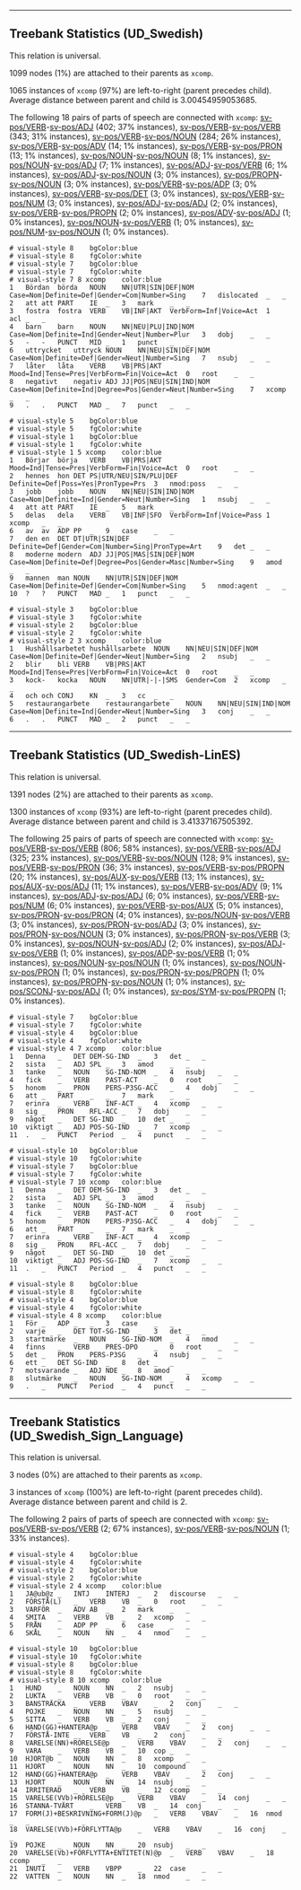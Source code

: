 

--------------------------------------------------------------------------------

## Treebank Statistics (UD_Swedish)

This relation is universal.

1099 nodes (1%) are attached to their parents as `xcomp`.

1065 instances of `xcomp` (97%) are left-to-right (parent precedes child).
Average distance between parent and child is 3.00454959053685.

The following 18 pairs of parts of speech are connected with `xcomp`: [sv-pos/VERB]()-[sv-pos/ADJ]() (402; 37% instances), [sv-pos/VERB]()-[sv-pos/VERB]() (343; 31% instances), [sv-pos/VERB]()-[sv-pos/NOUN]() (284; 26% instances), [sv-pos/VERB]()-[sv-pos/ADV]() (14; 1% instances), [sv-pos/VERB]()-[sv-pos/PRON]() (13; 1% instances), [sv-pos/NOUN]()-[sv-pos/NOUN]() (8; 1% instances), [sv-pos/NOUN]()-[sv-pos/ADJ]() (7; 1% instances), [sv-pos/ADJ]()-[sv-pos/VERB]() (6; 1% instances), [sv-pos/ADJ]()-[sv-pos/NOUN]() (3; 0% instances), [sv-pos/PROPN]()-[sv-pos/NOUN]() (3; 0% instances), [sv-pos/VERB]()-[sv-pos/ADP]() (3; 0% instances), [sv-pos/VERB]()-[sv-pos/DET]() (3; 0% instances), [sv-pos/VERB]()-[sv-pos/NUM]() (3; 0% instances), [sv-pos/ADJ]()-[sv-pos/ADJ]() (2; 0% instances), [sv-pos/VERB]()-[sv-pos/PROPN]() (2; 0% instances), [sv-pos/ADV]()-[sv-pos/ADJ]() (1; 0% instances), [sv-pos/NOUN]()-[sv-pos/VERB]() (1; 0% instances), [sv-pos/NUM]()-[sv-pos/NOUN]() (1; 0% instances).


~~~ conllu
# visual-style 8	bgColor:blue
# visual-style 8	fgColor:white
# visual-style 7	bgColor:blue
# visual-style 7	fgColor:white
# visual-style 7 8 xcomp	color:blue
1	Bördan	börda	NOUN	NN|UTR|SIN|DEF|NOM	Case=Nom|Definite=Def|Gender=Com|Number=Sing	7	dislocated	_	_
2	att	att	PART	IE	_	3	mark	_	_
3	fostra	fostra	VERB	VB|INF|AKT	VerbForm=Inf|Voice=Act	1	acl	_	_
4	barn	barn	NOUN	NN|NEU|PLU|IND|NOM	Case=Nom|Definite=Ind|Gender=Neut|Number=Plur	3	dobj	_	_
5	-	-	PUNCT	MID	_	1	punct	_	_
6	uttrycket	uttryck	NOUN	NN|NEU|SIN|DEF|NOM	Case=Nom|Definite=Def|Gender=Neut|Number=Sing	7	nsubj	_	_
7	låter	låta	VERB	VB|PRS|AKT	Mood=Ind|Tense=Pres|VerbForm=Fin|Voice=Act	0	root	_	_
8	negativt	negativ	ADJ	JJ|POS|NEU|SIN|IND|NOM	Case=Nom|Definite=Ind|Degree=Pos|Gender=Neut|Number=Sing	7	xcomp	_	_
9	.	.	PUNCT	MAD	_	7	punct	_	_

~~~


~~~ conllu
# visual-style 5	bgColor:blue
# visual-style 5	fgColor:white
# visual-style 1	bgColor:blue
# visual-style 1	fgColor:white
# visual-style 1 5 xcomp	color:blue
1	Börjar	börja	VERB	VB|PRS|AKT	Mood=Ind|Tense=Pres|VerbForm=Fin|Voice=Act	0	root	_	_
2	hennes	hon	DET	PS|UTR/NEU|SIN/PLU|DEF	Definite=Def|Poss=Yes|PronType=Prs	3	nmod:poss	_	_
3	jobb	jobb	NOUN	NN|NEU|SIN|IND|NOM	Case=Nom|Definite=Ind|Gender=Neut|Number=Sing	1	nsubj	_	_
4	att	att	PART	IE	_	5	mark	_	_
5	delas	dela	VERB	VB|INF|SFO	VerbForm=Inf|Voice=Pass	1	xcomp	_	_
6	av	av	ADP	PP	_	9	case	_	_
7	den	en	DET	DT|UTR|SIN|DEF	Definite=Def|Gender=Com|Number=Sing|PronType=Art	9	det	_	_
8	moderne	modern	ADJ	JJ|POS|MAS|SIN|DEF|NOM	Case=Nom|Definite=Def|Degree=Pos|Gender=Masc|Number=Sing	9	amod	_	_
9	mannen	man	NOUN	NN|UTR|SIN|DEF|NOM	Case=Nom|Definite=Def|Gender=Com|Number=Sing	5	nmod:agent	_	_
10	?	?	PUNCT	MAD	_	1	punct	_	_

~~~


~~~ conllu
# visual-style 3	bgColor:blue
# visual-style 3	fgColor:white
# visual-style 2	bgColor:blue
# visual-style 2	fgColor:white
# visual-style 2 3 xcomp	color:blue
1	Hushållsarbetet	hushållsarbete	NOUN	NN|NEU|SIN|DEF|NOM	Case=Nom|Definite=Def|Gender=Neut|Number=Sing	2	nsubj	_	_
2	blir	bli	VERB	VB|PRS|AKT	Mood=Ind|Tense=Pres|VerbForm=Fin|Voice=Act	0	root	_	_
3	kock-	kocka	NOUN	NN|UTR|-|-|SMS	Gender=Com	2	xcomp	_	_
4	och	och	CONJ	KN	_	3	cc	_	_
5	restaurangarbete	restaurangarbete	NOUN	NN|NEU|SIN|IND|NOM	Case=Nom|Definite=Ind|Gender=Neut|Number=Sing	3	conj	_	_
6	.	.	PUNCT	MAD	_	2	punct	_	_

~~~




--------------------------------------------------------------------------------

## Treebank Statistics (UD_Swedish-LinES)

This relation is universal.

1391 nodes (2%) are attached to their parents as `xcomp`.

1300 instances of `xcomp` (93%) are left-to-right (parent precedes child).
Average distance between parent and child is 3.41337167505392.

The following 25 pairs of parts of speech are connected with `xcomp`: [sv-pos/VERB]()-[sv-pos/VERB]() (806; 58% instances), [sv-pos/VERB]()-[sv-pos/ADJ]() (325; 23% instances), [sv-pos/VERB]()-[sv-pos/NOUN]() (128; 9% instances), [sv-pos/VERB]()-[sv-pos/PRON]() (36; 3% instances), [sv-pos/VERB]()-[sv-pos/PROPN]() (20; 1% instances), [sv-pos/AUX]()-[sv-pos/VERB]() (13; 1% instances), [sv-pos/AUX]()-[sv-pos/ADJ]() (11; 1% instances), [sv-pos/VERB]()-[sv-pos/ADV]() (9; 1% instances), [sv-pos/ADJ]()-[sv-pos/ADJ]() (6; 0% instances), [sv-pos/VERB]()-[sv-pos/NUM]() (6; 0% instances), [sv-pos/VERB]()-[sv-pos/AUX]() (5; 0% instances), [sv-pos/PRON]()-[sv-pos/PRON]() (4; 0% instances), [sv-pos/NOUN]()-[sv-pos/VERB]() (3; 0% instances), [sv-pos/PRON]()-[sv-pos/ADJ]() (3; 0% instances), [sv-pos/PRON]()-[sv-pos/NOUN]() (3; 0% instances), [sv-pos/PRON]()-[sv-pos/VERB]() (3; 0% instances), [sv-pos/NOUN]()-[sv-pos/ADJ]() (2; 0% instances), [sv-pos/ADJ]()-[sv-pos/VERB]() (1; 0% instances), [sv-pos/ADP]()-[sv-pos/VERB]() (1; 0% instances), [sv-pos/NOUN]()-[sv-pos/NOUN]() (1; 0% instances), [sv-pos/NOUN]()-[sv-pos/PRON]() (1; 0% instances), [sv-pos/PRON]()-[sv-pos/PROPN]() (1; 0% instances), [sv-pos/PROPN]()-[sv-pos/NOUN]() (1; 0% instances), [sv-pos/SCONJ]()-[sv-pos/ADJ]() (1; 0% instances), [sv-pos/SYM]()-[sv-pos/PROPN]() (1; 0% instances).


~~~ conllu
# visual-style 7	bgColor:blue
# visual-style 7	fgColor:white
# visual-style 4	bgColor:blue
# visual-style 4	fgColor:white
# visual-style 4 7 xcomp	color:blue
1	Denna	_	DET	DEM-SG-IND	_	3	det	_	_
2	sista	_	ADJ	SPL	_	3	amod	_	_
3	tanke	_	NOUN	SG-IND-NOM	_	4	nsubj	_	_
4	fick	_	VERB	PAST-ACT	_	0	root	_	_
5	honom	_	PRON	PERS-P3SG-ACC	_	4	dobj	_	_
6	att	_	PART	_	_	7	mark	_	_
7	erinra	_	VERB	INF-ACT	_	4	xcomp	_	_
8	sig	_	PRON	RFL-ACC	_	7	dobj	_	_
9	något	_	DET	SG-IND	_	10	det	_	_
10	viktigt	_	ADJ	POS-SG-IND	_	7	xcomp	_	_
11	.	_	PUNCT	Period	_	4	punct	_	_

~~~


~~~ conllu
# visual-style 10	bgColor:blue
# visual-style 10	fgColor:white
# visual-style 7	bgColor:blue
# visual-style 7	fgColor:white
# visual-style 7 10 xcomp	color:blue
1	Denna	_	DET	DEM-SG-IND	_	3	det	_	_
2	sista	_	ADJ	SPL	_	3	amod	_	_
3	tanke	_	NOUN	SG-IND-NOM	_	4	nsubj	_	_
4	fick	_	VERB	PAST-ACT	_	0	root	_	_
5	honom	_	PRON	PERS-P3SG-ACC	_	4	dobj	_	_
6	att	_	PART	_	_	7	mark	_	_
7	erinra	_	VERB	INF-ACT	_	4	xcomp	_	_
8	sig	_	PRON	RFL-ACC	_	7	dobj	_	_
9	något	_	DET	SG-IND	_	10	det	_	_
10	viktigt	_	ADJ	POS-SG-IND	_	7	xcomp	_	_
11	.	_	PUNCT	Period	_	4	punct	_	_

~~~


~~~ conllu
# visual-style 8	bgColor:blue
# visual-style 8	fgColor:white
# visual-style 4	bgColor:blue
# visual-style 4	fgColor:white
# visual-style 4 8 xcomp	color:blue
1	För	_	ADP	_	_	3	case	_	_
2	varje	_	DET	TOT-SG-IND	_	3	det	_	_
3	startmärke	_	NOUN	SG-IND-NOM	_	4	nmod	_	_
4	finns	_	VERB	PRES-DPO	_	0	root	_	_
5	det	_	PRON	PERS-P3SG	_	4	nsubj	_	_
6	ett	_	DET	SG-IND	_	8	det	_	_
7	motsvarande	_	ADJ	NDE	_	8	amod	_	_
8	slutmärke	_	NOUN	SG-IND-NOM	_	4	xcomp	_	_
9	.	_	PUNCT	Period	_	4	punct	_	_

~~~




--------------------------------------------------------------------------------

## Treebank Statistics (UD_Swedish_Sign_Language)

This relation is universal.

3 nodes (0%) are attached to their parents as `xcomp`.

3 instances of `xcomp` (100%) are left-to-right (parent precedes child).
Average distance between parent and child is 2.

The following 2 pairs of parts of speech are connected with `xcomp`: [sv-pos/VERB]()-[sv-pos/VERB]() (2; 67% instances), [sv-pos/VERB]()-[sv-pos/NOUN]() (1; 33% instances).


~~~ conllu
# visual-style 4	bgColor:blue
# visual-style 4	fgColor:white
# visual-style 2	bgColor:blue
# visual-style 2	fgColor:white
# visual-style 2 4 xcomp	color:blue
1	JA@ub@z	_	INTJ	INTERJ	_	2	discourse	_	_
2	FÖRSTÅ(L)	_	VERB	VB	_	0	root	_	_
3	VARFÖR	_	ADV	AB	_	2	mark	_	_
4	SMITA	_	VERB	VB	_	2	xcomp	_	_
5	FRÅN	_	ADP	PP	_	6	case	_	_
6	SKÅL	_	NOUN	NN	_	4	nmod	_	_

~~~


~~~ conllu
# visual-style 10	bgColor:blue
# visual-style 10	fgColor:white
# visual-style 8	bgColor:blue
# visual-style 8	fgColor:white
# visual-style 8 10 xcomp	color:blue
1	HUND	_	NOUN	NN	_	2	nsubj	_	_
2	LUKTA	_	VERB	VB	_	0	root	_	_
3	BANSTRÄCKA	_	VERB	VBAV	_	2	conj	_	_
4	POJKE	_	NOUN	NN	_	5	nsubj	_	_
5	SITTA	_	VERB	VB	_	2	conj	_	_
6	HAND(GG)+HANTERA@p	_	VERB	VBAV	_	2	conj	_	_
7	FÖRSTÅ-INTE	_	VERB	VB	_	2	conj	_	_
8	VARELSE(NN)+RÖRELSE@p	_	VERB	VBAV	_	2	conj	_	_
9	VARA	_	VERB	VB	_	10	cop	_	_
10	HJORT@b	_	NOUN	NN	_	8	xcomp	_	_
11	HJORT	_	NOUN	NN	_	10	compound	_	_
12	HAND(GG)+HANTERA@p	_	VERB	VBAV	_	2	conj	_	_
13	HJORT	_	NOUN	NN	_	14	nsubj	_	_
14	IRRITERAD	_	VERB	VB	_	12	ccomp	_	_
15	VARELSE(VVb)+RÖRELSE@p	_	VERB	VBAV	_	14	conj	_	_
16	STANNA-TVÄRT	_	VERB	VB	_	14	conj	_	_
17	FORM(J)+BESKRIVNING+FORM(J)@p	_	VERB	VBAV	_	16	nmod	_	_
18	VARELSE(VVb)+FÖRFLYTTA@p	_	VERB	VBAV	_	16	conj	_	_
19	POJKE	_	NOUN	NN	_	20	nsubj	_	_
20	VARELSE(Vb)+FÖRFLYTTA+ENTITET(N)@p	_	VERB	VBAV	_	18	ccomp	_	_
21	INUTI	_	VERB	VBPP	_	22	case	_	_
22	VATTEN	_	NOUN	NN	_	18	nmod	_	_

~~~


